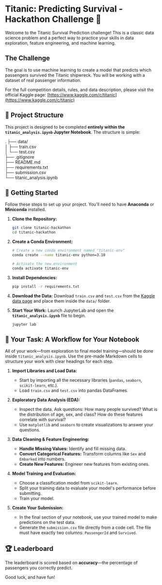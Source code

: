 # Titanic: Predicting Survival - Hackathon Challenge 🚢

Welcome to the Titanic Survival Prediction challenge! This is a classic data science problem and a perfect way to practice your skills in data exploration, feature engineering, and machine learning.

## The Challenge

The goal is to use machine learning to create a model that predicts which passengers survived the Titanic shipwreck. You will be working with a dataset of real passenger information.

For the full competition details, rules, and data description, please visit the official Kaggle page:
[https://www.kaggle.com/c/titanic](https://www.kaggle.com/c/titanic)

## 📂 Project Structure

This project is designed to be completed **entirely within the `titanic_analysis.ipynb` Jupyter Notebook**. The structure is simple:

.
├── data/ <br/>
│   ├── train.csv <br/>
│   └── test.csv <br/>
├── .gitignore <br/>
├── README.md <br/>
├── requirements.txt <br/>
├── submission.csv <br/>
└── titanic_analysis.ipynb <br/>

## 🚀 Getting Started

Follow these steps to set up your project. You'll need to have **Anaconda** or **Miniconda** installed.

1.  **Clone the Repository:**
    ```bash
    git clone titanic-hackathon
    cd titanic-hackathon
    ```

2.  **Create a Conda Environment:**
    ```bash
    # Create a new conda environment named "titanic-env"
    conda create --name titanic-env python=3.10

    # Activate the new environment
    conda activate titanic-env
    ```

3.  **Install Dependencies:**
    ```bash
    pip install -r requirements.txt
    ```

4.  **Download the Data:**
    Download `train.csv` and `test.csv` from the [Kaggle data page](https://www.kaggle.com/c/titanic/data) and place them inside the `data/` folder.

5.  **Start Your Work:**
    Launch JupyterLab and open the **`titanic_analysis.ipynb`** file to begin.
    ```bash
    jupyter lab
    ```

## 📝 Your Task: A Workflow for Your Notebook

All of your work—from exploration to final model training—should be done inside `titanic_analysis.ipynb`. Use the pre-made Markdown cells to structure your work with clear headings for each step.

1.  **Import Libraries and Load Data:**
    * Start by importing all the necessary libraries (`pandas`, `seaborn`, `scikit-learn`, etc.).
    * Load `train.csv` and `test.csv` into pandas DataFrames.

2.  **Exploratory Data Analysis (EDA):**
    * Inspect the data. Ask questions: How many people survived? What is the distribution of age, sex, and class? How do these features correlate with survival?
    * Use `matplotlib` and `seaborn` to create visualizations to answer your questions.

3.  **Data Cleaning & Feature Engineering:**
    * **Handle Missing Values:** Identify and fill missing data.
    * **Convert Categorical Features:** Transform columns like `Sex` and `Embarked` into numbers.
    * **Create New Features:** Engineer new features from existing ones.

4.  **Model Training and Evaluation:**
    * Choose a classification model from `scikit-learn`.
    * Split your training data to evaluate your model's performance before submitting.
    * Train your model.

5.  **Create Your Submission:**
    * In the final section of your notebook, use your trained model to make predictions on the test data.
    * Generate the `submission.csv` file directly from a code cell. The file must have exactly two columns: `PassengerId` and `Survived`.

## 🏆 Leaderboard

The leaderboard is scored based on **accuracy**—the percentage of passengers you correctly predict.

Good luck, and have fun!